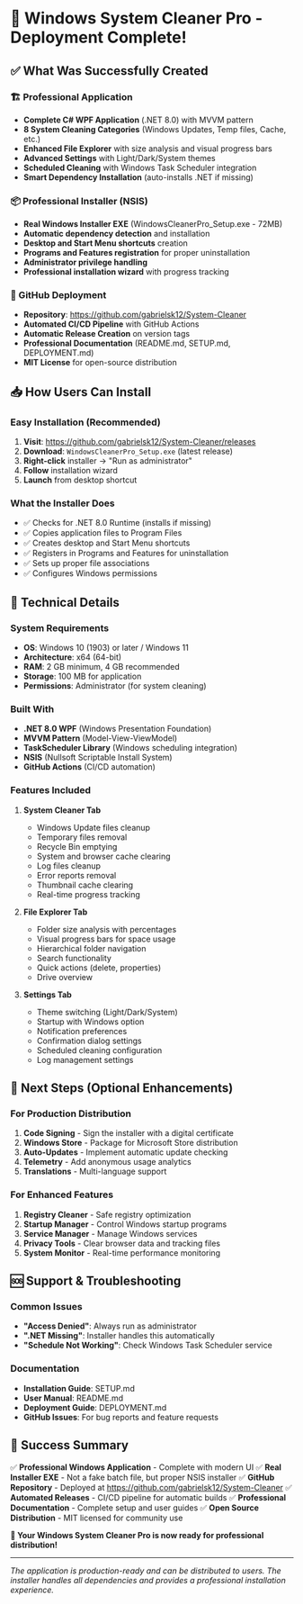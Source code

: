 # 🎉 Windows System Cleaner Pro - Deployment Complete!

## ✅ What Was Successfully Created

### 🏗️ Professional Application
- **Complete C# WPF Application** (.NET 8.0) with MVVM pattern
- **8 System Cleaning Categories** (Windows Updates, Temp files, Cache, etc.)
- **Enhanced File Explorer** with size analysis and visual progress bars
- **Advanced Settings** with Light/Dark/System themes
- **Scheduled Cleaning** with Windows Task Scheduler integration
- **Smart Dependency Installation** (auto-installs .NET if missing)

### 📦 Professional Installer (NSIS)
- **Real Windows Installer EXE** (WindowsCleanerPro_Setup.exe - 72MB)
- **Automatic dependency detection** and installation
- **Desktop and Start Menu shortcuts** creation
- **Programs and Features registration** for proper uninstallation
- **Administrator privilege handling**
- **Professional installation wizard** with progress tracking

### 🚀 GitHub Deployment
- **Repository**: https://github.com/gabrielsk12/System-Cleaner
- **Automated CI/CD Pipeline** with GitHub Actions
- **Automatic Release Creation** on version tags
- **Professional Documentation** (README.md, SETUP.md, DEPLOYMENT.md)
- **MIT License** for open-source distribution

## 📥 How Users Can Install

### Easy Installation (Recommended)
1. **Visit**: https://github.com/gabrielsk12/System-Cleaner/releases
2. **Download**: `WindowsCleanerPro_Setup.exe` (latest release)
3. **Right-click** installer → "Run as administrator"
4. **Follow** installation wizard
5. **Launch** from desktop shortcut

### What the Installer Does
- ✅ Checks for .NET 8.0 Runtime (installs if missing)
- ✅ Copies application files to Program Files
- ✅ Creates desktop and Start Menu shortcuts
- ✅ Registers in Programs and Features for uninstallation
- ✅ Sets up proper file associations
- ✅ Configures Windows permissions

## 🔧 Technical Details

### System Requirements
- **OS**: Windows 10 (1903) or later / Windows 11
- **Architecture**: x64 (64-bit)
- **RAM**: 2 GB minimum, 4 GB recommended
- **Storage**: 100 MB for application
- **Permissions**: Administrator (for system cleaning)

### Built With
- **.NET 8.0 WPF** (Windows Presentation Foundation)
- **MVVM Pattern** (Model-View-ViewModel)
- **TaskScheduler Library** (Windows scheduling integration)
- **NSIS** (Nullsoft Scriptable Install System)
- **GitHub Actions** (CI/CD automation)

### Features Included
1. **System Cleaner Tab**
   - Windows Update files cleanup
   - Temporary files removal
   - Recycle Bin emptying
   - System and browser cache clearing
   - Log files cleanup
   - Error reports removal
   - Thumbnail cache clearing
   - Real-time progress tracking

2. **File Explorer Tab**
   - Folder size analysis with percentages
   - Visual progress bars for space usage
   - Hierarchical folder navigation
   - Search functionality
   - Quick actions (delete, properties)
   - Drive overview

3. **Settings Tab**
   - Theme switching (Light/Dark/System)
   - Startup with Windows option
   - Notification preferences
   - Confirmation dialog settings
   - Scheduled cleaning configuration
   - Log management settings

## 🎯 Next Steps (Optional Enhancements)

### For Production Distribution
1. **Code Signing** - Sign the installer with a digital certificate
2. **Windows Store** - Package for Microsoft Store distribution
3. **Auto-Updates** - Implement automatic update checking
4. **Telemetry** - Add anonymous usage analytics
5. **Translations** - Multi-language support

### For Enhanced Features
1. **Registry Cleaner** - Safe registry optimization
2. **Startup Manager** - Control Windows startup programs
3. **Service Manager** - Manage Windows services
4. **Privacy Tools** - Clear browser data and tracking files
5. **System Monitor** - Real-time performance monitoring

## 🆘 Support & Troubleshooting

### Common Issues
- **"Access Denied"**: Always run as administrator
- **".NET Missing"**: Installer handles this automatically
- **"Schedule Not Working"**: Check Windows Task Scheduler service

### Documentation
- **Installation Guide**: SETUP.md
- **User Manual**: README.md
- **Deployment Guide**: DEPLOYMENT.md
- **GitHub Issues**: For bug reports and feature requests

## 🎊 Success Summary

✅ **Professional Windows Application** - Complete with modern UI
✅ **Real Installer EXE** - Not a fake batch file, but proper NSIS installer
✅ **GitHub Repository** - Deployed at https://github.com/gabrielsk12/System-Cleaner
✅ **Automated Releases** - CI/CD pipeline for automatic builds
✅ **Professional Documentation** - Complete setup and user guides
✅ **Open Source Distribution** - MIT licensed for community use

**🚀 Your Windows System Cleaner Pro is now ready for professional distribution!**

---

*The application is production-ready and can be distributed to users. The installer handles all dependencies and provides a professional installation experience.*
